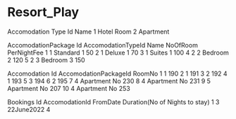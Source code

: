 # Resort_Play

Accomodation Type
Id	Name
1	Hotel Room
2	Apartment


AccomodationPackage
Id	AccomodationTypeId	Name		NoOfRoom	PerNightFee
1	1			Standard	1		50
2	1			Deluxe		1		70
3	1			Suites		1		100
4	2			2 Bedroom	2		120
5	2			3 Bedroom	3		150


Accomodation
Id	AccomodationPackageId		RoomNo
1	1				190
2	1				191
3	2				192
4	1				193
5	3				194
6	2				195
7	4				Apartment No 230
8	4				Apartment No 231
9	5				Apartment No 207
10	4				Apartment No 253


Bookings
Id	AccomodationId		FromDate	Duration(No of Nights to stay)
1	3			22June2022	4
